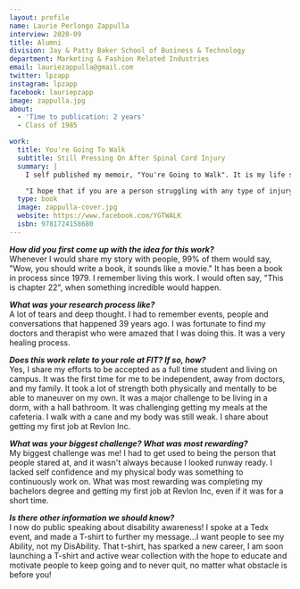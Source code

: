 ```yaml
---
layout: profile
name: Laurie Perlongo Zappulla
interview: 2020-09
title: Alumni
division: Jay & Patty Baker School of Business & Technology
department: Marketing & Fashion Related Industries
email: lauriezappulla@gmail.com
twitter: lpzapp
instagram: lpzapp
facebook: lauriepzapp
image: zappulla.jpg
about:
  - 'Time to publication: 2 years'
  - Class of 1985

work:
  title: You're Going To Walk
  subtitle: Still Pressing On After Spinal Cord Injury
  summary: |
    I self published my memoir, "You're Going to Walk". It is my life story about sustaining a Spinal Cord Injury in 1979, I was 18, and it was two weeks before I entered college. I jumped into a swimming pool and was instantly paralyzed! I share my trauma, my pain and my survival in the pool that day and my survival since...it has been a 39 year journey of courage, hope and determination to "live" again. I share my inner struggles of becoming "different." I share how I struggled with being judged upon my appearance, and how people portrayed me as "only" disabled.  I was still a girl with dreams of being a fashionista and working for a major design house, but the world in the 80's wasn't ready for that.  It is a story of personal change and overcoming obstacles.

    "I hope that if you are a person struggling with any type of injury or illness or lack of confidence, that you too may find my story helpful. Helpful so that you too may find hope and encouragement through faith, family and friends. You too may find a new attitude and rise above it all. Keep knocking, keep seeking, and keep wiping away tears so that you may find a new you."
  type: book
  image: zappulla-cover.jpg
  website: https://www.facebook.com/YGTWALK
  isbn: 9781724158680
---
```

***How did you first come up with the idea for this work?***  
Whenever I would share my story with people, 99% of them would say, "Wow, you should write a book, it sounds like a movie." It has been a book in process since 1979. I remember living this work. I would often say, "This is chapter 22", when something incredible would happen.

***What was your research process like?***  
A lot of tears and deep thought. I had to remember events, people and conversations that happened 39 years ago. I was fortunate to find my doctors and therapist who were amazed that I was doing this. It was a very healing process.

***Does this work relate to your role at FIT? If so, how?***  
Yes, I share my efforts to be accepted as a full time student and living on campus. It was the first time for me to be independent, away from doctors, and my family. It took a lot of strength both physically and mentally to be able to maneuver on my own. It was a major challenge to be living in a dorm, with a hall bathroom. It was challenging getting my meals at the cafeteria. I walk with a cane and my body was still weak. I share about getting my first job at Revlon Inc.

***What was your biggest challenge? What was most rewarding?***  
My biggest challenge was me! I had to get used to being the person that people stared at, and it wasn't always because I looked runway ready. I lacked self confidence and my physical body was something to continuously work on. What was most rewarding was completing my bachelors degree and getting my first job at Revlon Inc, even if it was for a short time.

***Is there other information we should know?***  
I now do public speaking about disability awareness! I spoke at a Tedx event, and made a T-shirt to further my message...I want people to see my Ability, not my DisAbility. That t-shirt, has sparked a new career, I am soon launching a T-shirt and active wear collection with the hope to educate and motivate people to keep going and to never quit, no matter what obstacle is before you!  
